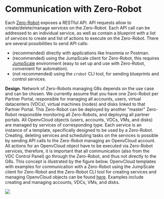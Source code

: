 # Communication with Zero-Robot

Each [Zero-Robot](https://github.com/zero-os/0-robot) exposes a RESTful API.
API requests allow to create/delete/manage services on the Zero-Robot. Each API call can be addressed to an individual service, as well as contain a blueprint with a list of services to create and list of actions to execute on the Zero-Robot.
There are several possibilities to send API calls:

* (recommended) directly with applications like Insomnia or Postman.
* (recommended) using the JumpScale client for Zero-Robot, this requires [JumpScale](https://github.com/Jumpscale) environment (easy to set up and use with Zero-Robot, convenient for automation).
* (not recommended) using the `zrobot` CLI tool, for sending blueprints and control services.

**Design**. Network of Zero-Robots managing G8s depends on the use case and can be chosen.
We currently assume that you have one Zero-Robot per Partner Portal, responsible for managing all accounts, users, virtual datacenters (VDCs), virtual machines (nodes) and disks linked to that Partner Portal. This Zero-Robot can be deployed by another "master" Zero-Robot responsible monitoring all Zero-Robots, and deploying all partner portals.
All OpenvCloud objects (users, accounts, VDCs, VMs, and disks) are managed by services of corresponding type. Each service is an instance of a template, specifically designed to be used by a Zero-Robot.
Creating, deleting services and scheduling  tasks on the services is possible by sending API calls to the Zero-Robot managing an OpenvCloud account.
All actions for an OpenvCloud object have to be executed via Zero-Robot services, therefore, it is important that all communication (also from the VDC Control Panel) go through the Zero-Robot, and thus not directly to the G8s. This concept is illustrated by the figure below.
OpenvCloud templates with examples for communication with a Zero-Robot using the JumpScale client for Zero-Robot and the Zero-Robot CLI tool for creating services and managing OpenvCloud objects can be found [here](https://github.com/openvcloud/0-templates). Examples include creating and managing accounts, VDCs, VMs, and disks.

<img src="https://docs.google.com/drawings/d/e/2PACX-1vR7UL8ZphMb8P6fsvmmcT3HOITiu8bRK6lhD1ZTlA-sp5v-yg_sgC_WbC6dhB0r9pj2I_Q0axr8ZUFt/pub?w=713&h=625">